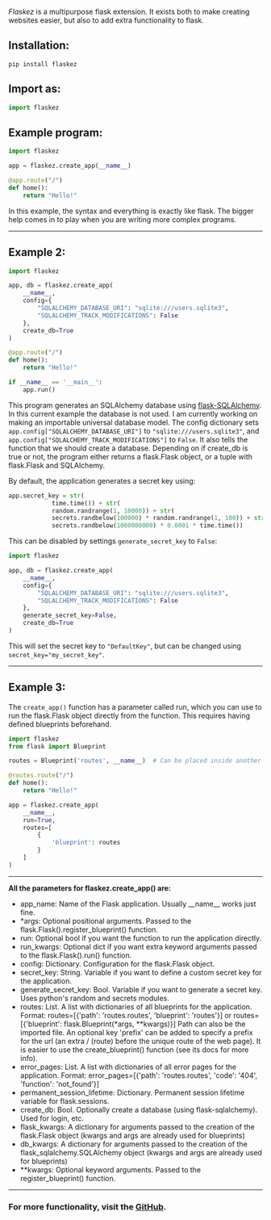 *Flaskez* is a multipurpose flask extension. It exists both to make creating websites easier, but also to add extra functionality to flask.

Installation:
-
```shell
pip install flaskez
```

Import as:
-
```python
import flaskez
```

Example program:
-
```python
import flaskez

app = flaskez.create_app(__name__)

@app.route("/")
def home():
    return "Hello!"
```
In this example, the syntax and everything is exactly like flask. The bigger help comes in to play when you are writing more complex programs.

---
Example 2:
---
```python
import flaskez

app, db = flaskez.create_app(
    __name__,
    config={
        "SQLALCHEMY_DATABASE_URI": "sqlite:///users.sqlite3",
        "SQLALCHEMY_TRACK_MODIFICATIONS": False
    },
    create_db=True
)

@app.route("/")
def home():
    return "Hello!"

if __name__ == '__main__':
    app.run()
```
This program generates an SQLAlchemy database using [flask-SQLAlchemy](https://pypi.org/project/flask-sqlalchemy/).
In this current example the database is not used.
I am currently working on making an importable universal database model.
The config dictionary sets ``app.config["SQLALCHEMY_DATABASE_URI"]`` to ``"sqlite:///users.sqlite3"``, and ``app.config["SQLALCHEMY_TRACK_MODIFICATIONS"]`` to ``False``.
It also tells the function that we should create a database.
Depending on if create_db is true or not, the program either returns a flask.Flask object, or a tuple with flask.Flask and SQLAlchemy.

By default, the application generates a secret key using:
```python
app.secret_key = str(
            time.time()) + str(
            random.randrange(1, 10000)) + str(
            secrets.randbelow(100000) * random.randrange(1, 100)) + str(
            secrets.randbelow(1000000000) * 0.0001 * time.time())
```
This can be disabled by settings ``generate_secret_key`` to ``False``:
```python
import flaskez

app, db = flaskez.create_app(
    __name__,
    config={
        "SQLALCHEMY_DATABASE_URI": "sqlite:///users.sqlite3",
        "SQLALCHEMY_TRACK_MODIFICATIONS": False
    },
    generate_secret_key=False,
    create_db=True
)
```
This will set the secret key to ``"DefaultKey"``, but can be changed using ``secret_key="my_secret_key"``.

---
Example 3:
---
The ``create_app()`` function has a parameter called run, which you can use to run the flask.Flask object directly from the function.
This requires having defined blueprints beforehand.
```python
import flaskez
from flask import Blueprint

routes = Blueprint('routes', __name__)  # Can be placed inside another file and then imported

@routes.route("/")
def home():
    return "Hello!"

app = flaskez.create_app(
    __name__,
    run=True,
    routes=[
        {
            'blueprint': routes
        }
    ]
)
```
---
**All the parameters for flaskez.create_app() are:**
* app_name: Name of the Flask application. Usually \_\_name__ works just fine.
* *args: Optional positional arguments. Passed to the flask.Flask().register_blueprint() function.
* run: Optional bool if you want the function to run the application directly.
* run_kwargs: Optional dict if you want extra keyword arguments passed to the flask.Flask().run() function.
* config: Dictionary. Configuration for the flask.Flask object.
* secret_key: String. Variable if you want to define a custom secret key for the application.
* generate_secret_key: Bool. Variable if you want to generate a secret key. Uses python's random and secrets modules.
* routes: List. A list with dictionaries of all blueprints for the application. Format: routes=[{'path': 'routes.routes', 'blueprint': 'routes'}] or routes=[{'blueprint': flask.Blueprint(*args, **kwargs)}] Path can also be the imported file. An optional key 'prefix' can be added to specify a prefix for the url (an extra / (route) before the unique route of the web page). It is easier to use the create_blueprint() function (see its docs for more info).
* error_pages: List. A list with dictionaries of all error pages for the application. Format: error_pages=[{'path': 'routes.routes', 'code': '404', 'function': 'not_found'}]
* permanent_session_lifetime: Dictionary. Permanent session lifetime variable for flask.sessions.
* create_db: Bool. Optionally create a database (using flask-sqlalchemy). Used for login, etc.
* flask_kwargs: A dictionary for arguments passed to the creation of the flask.Flask object (kwargs and args are already used for blueprints)
* db_kwargs: A dictionary for arguments passed to the creation of the flask_sqlalchemy.SQLAlchemy object (kwargs and args are already used for blueprints)
* **kwargs: Optional keyword arguments. Passed to the register_blueprint() function.
---
### For more functionality, visit the [GitHub](https://github.com/IHasBone/flaskez).
